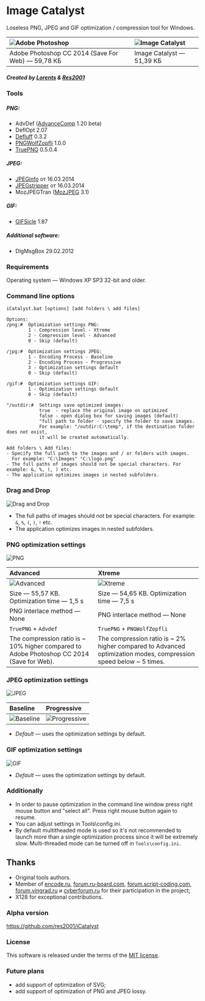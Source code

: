 # Image Catalyst

Loseless PNG, JPEG and GIF optimization / compression tool for Windows.

|![Adobe Photoshop](https://cloud.githubusercontent.com/assets/3890881/8023708/091611e8-0d20-11e5-8b0b-b0fcc62df307.png)|![Image Catalyst](https://cloud.githubusercontent.com/assets/3890881/7943571/ef8e18fc-096d-11e5-9933-0a59653f7ea8.png)|
|:----------|:----------|
|Adobe Photoshop CC 2014 (Save For Web) — 59,78 КБ|Image Catalyst — 51,39 КБ|

##### Created by [Lorents](https://github.com/lorents17) & [Res2001](https://github.com/res2001)

### Tools

##### PNG:
- AdvDef ([AdvanceComp](http://advancemame.sourceforge.net/doc-advdef.html) 1.20 beta)
- DeflOpt 2.07
- [Defluff](http://encode.ru/threads/1214-defluff-a-deflate-huffman-optimizer) 0.3.2
- [PNGWolfZopfli](https://github.com/jibsen/pngwolf-zopfli) 1.0.0
- [TruePNG](http://x128.ho.ua/pngutils.html) 0.5.0.4

##### JPEG:
- [JPEGinfo](http://rtfreesoft.blogspot.ru/2014/03/jpginfo.html) от 16.03.2014
- [JPEGstripper](http://rtfreesoft.blogspot.ru/2014/03/jpegstripper.html) от 16.03.2014
- MozJPEGTran ([MozJPEG](https://github.com/mozilla/mozjpeg) 3.1)

##### GIF:
- [GIFSicle](http://www.lcdf.org/gifsicle/) 1.87

##### Additional software:
- DlgMsgBox 29.02.2012

### Requirements

Operating system — Windows XP SP3 32-bit and older.

### Command line options

```
iCatalyst.bat [options] [add folders \ add files]

Options:
/png:#	Optimization settings PNG:
		1 - Compression level - Xtreme
		2 - Compression level - Advanced
		0 - Skip (default)

/jpg:#	Optimization settings JPEG:
		1 - Encoding Process - Baseline
		2 - Encoding Process - Progressive
		3 - Optimization settings default
		0 - Skip (default)

/gif:#	Optimization settings GIF:
		1 - Optimization settings default
		0 - Skip (default)

"/outdir:#	Settings save optimized images:
			true  - replace the original image on optimized
			false - open dialog box for saving images (default)
			"full path to folder - specify the folder to save images. 
			For example: "/outdir:C:\temp", if the destination folder does not exist,
			it will be created automatically.

Add folders \ Add files:
- Specify the full path to the images and / or folders with images. 
  For example: "C:\Images" "C:\logo.png"
- The full paths of images should not be special characters. For example: &, %, (, ) etc.
- The application optimizes images in nested subfolders.
```

### Drag and Drop

![Drag and Drop](https://cloud.githubusercontent.com/assets/3890881/7943598/28496fd4-096e-11e5-8df6-d6415e47caf8.png)

- The full paths of images should not be special characters. For example: `&`, `%`, `(`, `)`, `!` etc.
- The application optimizes images in nested subfolders.

### PNG optimization settings

![PNG](https://cloud.githubusercontent.com/assets/3890881/7943611/39d99dd2-096e-11e5-932f-10d5320d10b4.png)

|Advanced|Xtreme|
|:-------|:----------|
|![Advanced](https://cloud.githubusercontent.com/assets/3890881/7943713/f816fd26-096e-11e5-8a8d-036e9fd443bf.png)|![Xtreme](https://cloud.githubusercontent.com/assets/3890881/7943637/6c37201a-096e-11e5-92ca-855f69ed95ef.png)|
|Size — 55,57 KB. Optimization time — 1,5 s|Size — 54,65 KB. Optimization time — 7,5 s|
|PNG interlace method — None|PNG interlace method — None|
|`TruePNG` + `Advdef`|`TruePNG` + `PNGWolfZopfli`|
|The compression ratio is ~ 10% higher compared to Adobe Photoshop CC 2014 (Save for Web).|The compression ratio is ~ 2% higher compared to Advanced optimization modes, compression speed below ~ 5 times.|

### JPEG optimization settings

![JPEG](https://cloud.githubusercontent.com/assets/3890881/7943652/873d3c5a-096e-11e5-8050-af54582f5c5b.png)

|Baseline|Progressive|
|:-------|:----------|
|![Baseline](https://cloud.githubusercontent.com/assets/3890881/7943666/9c3c1324-096e-11e5-8cf1-bceade0ebd85.gif)|![Progressive](https://cloud.githubusercontent.com/assets/3890881/7943679/ace1271e-096e-11e5-9ca4-6f33f421ca52.gif)|

- *Default* — uses the optimization settings by default.

### GIF optimization settings

![GIF](https://cloud.githubusercontent.com/assets/3890881/7943690/c73a84ac-096e-11e5-8920-a088a8a0ee60.png)

- *Default* — uses the optimization settings by default.

### Additionally
- In order to pause optimization in the command line window press right mouse button and "select all". Press right mouse button again to resume.
- You can adjust settings in Tools\config.ini.
- By default multitheaded mode is used so it's not recommended to launch more than a single optimization process since it will be extremely slow. Multi-threaded mode can be turned off in `Tools\config.ini`.

## Thanks
- Original tools authors.
- Member of [encode.ru](http://encode.ru/), [forum.ru-board.com](http://forum.ru-board.com/), [forum.script-coding.com](http://script-coding.com/forum/), [forum.vingrad.ru](http://forum.vingrad.ru/) и [cyberforum.ru](http://www.cyberforum.ru/) for their participation in the project;
- X128 for exceptional contributions.

### Alpha version
https://github.com/res2001/iCatalyst

### License

This software is released under the terms of the [MIT license](https://github.com/lorents17/iCatalyst/blob/master/LICENSE.md).


### Future plans
- add support of optimization of SVG;
- add support of optimization of PNG and JPEG lossy.
